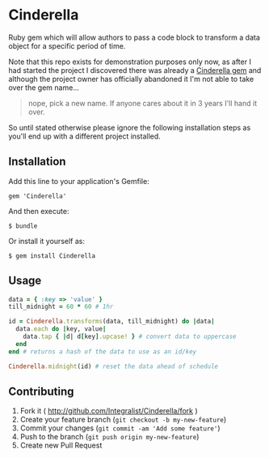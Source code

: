 # Cinderella

Ruby gem which will allow authors to pass a code block to transform a data object for a specific period of time.

Note that this repo exists for demonstration purposes only now, as after I had started the project I discovered there was already a [Cinderella gem](http://rubygems.org/gems/cinderella) and although the project owner has officially abandoned it I'm not able to take over the gem name...

> nope, pick a new name. If anyone cares about it in 3 years I'll hand it over.

So until stated otherwise please ignore the following installation steps as you'll end up with a different project installed.

## Installation

Add this line to your application's Gemfile:

    gem 'Cinderella'

And then execute:

    $ bundle

Or install it yourself as:

    $ gem install Cinderella

## Usage

```ruby
data = { :key => 'value' }
till_midnight = 60 * 60 # 1hr

id = Cinderella.transforms(data, till_midnight) do |data|
  data.each do |key, value|
    data.tap { |d| d[key].upcase! } # convert data to uppercase
  end
end # returns a hash of the data to use as an id/key

Cinderella.midnight(id) # reset the data ahead of schedule
```

## Contributing

1. Fork it ( http://github.com/Integralist/Cinderella/fork )
2. Create your feature branch (`git checkout -b my-new-feature`)
3. Commit your changes (`git commit -am 'Add some feature'`)
4. Push to the branch (`git push origin my-new-feature`)
5. Create new Pull Request
